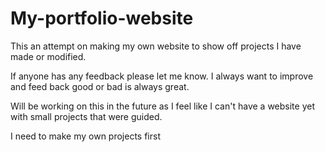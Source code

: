 # My-portfolio-website
This an attempt on making my own website to show off projects I have made or modified.

If anyone has any feedback please let me know.
I always want to improve and feed back good or bad is always great. 

Will be working on this in the future as I feel like I can't have a website yet with small projects that were guided.

I need to make my own projects first 
